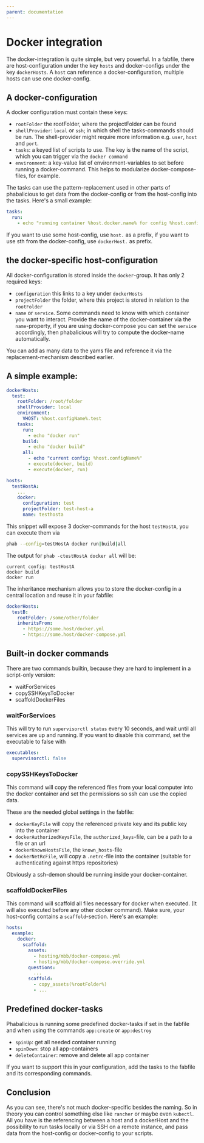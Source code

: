 ```yaml
---
parent: documentation
---
```

# Docker integration

The docker-integration is quite simple, but very powerful. In a fabfile, there are host-configuration under the key `hosts` and docker-configs under the key `dockerHosts`. A `host` can reference a docker-configuration, multiple hosts can use one docker-config.

## A docker-configuration

A docker configuration must contain these keys:

* `rootFolder` the rootFolder, where the projectFolder can be found
* `shellProvider`: `local` or `ssh`; in which shell the tasks-commands should be run. The shell-provider might require more information e.g. `user`, `host` and `port`.
* `tasks`: a keyed list of scripts to use. The key is the name of the script, which you can trigger via the `docker command`
* `environment`: a key-value list of environment-variables to set before running a docker-command. This helps to modularize docker-compose-files, for example.

The tasks can use the pattern-replacement used in other parts of phabalicious to get data from the docker-config or from the host-config into the tasks. Here's a small example:

```yaml
tasks:
  run:
    - echo "running container %host.docker.name% for config %host.configName% in %dockerHost.rootFolder%
```

If you want to use some host-config, use `host.` as a prefix, if you want to use sth from the docker-config, use `dockerHost.` as prefix.

## the docker-specific host-configuration

All docker-configuration is stored inside the `docker`-group. It has only 2 required keys:

  * `configuration` this links to a key under `dockerHosts`
  * `projectFolder` the folder, where this project is stored in relation to the `rootFolder`
  * `name` or `service`. Some commands need to know with which container you want to interact. Provide the name of the docker-container via the `name`-property, if you are using docker-compose you can set the `service` accordingly, then phabalicious will try to compute the docker-name automatically.

You can add as many data to the yams file and reference it via the replacement-mechanism described earlier.

## A simple example:

```yaml
dockerHosts:
  test:
    rootFolder: /root/folder
    shellProvider: local
    environment:
      VHOST: %host.configName%.test
    tasks:
      run:
        - echo "docker run"
      build:
        - echo "docker build"
      all:
        - echo "current config: %host.configName%"
        - execute(docker, build)
        - execute(docker, run)

hosts:
  testHostA:
    ...
    docker:
      configuration: test
      projectFolder: test-host-a
      name: testhosta
```

This snippet will expose 3 docker-commands for the host `testHostA`, you can execute them via

``` bash
phab --config=testHostA docker run|build|all
```

The output for `phab -ctestHostA docker all` will be:

```
current config: testHostA
docker build
docker run
```

The inheritance mechanism allows you to store the docker-config in a central location and reuse it in your fabfile:

```yaml
dockerHosts:
  testB:
    rootFolder: /some/other/folder
    inheritsFrom:
      - https://some.host/docker.yml
      - https://some.host/docker-compose.yml
```


## Built-in docker commands

There are two commands builtin, because they are hard to implement in a script-only version:

  * waitForServices
  * copySSHKeysToDocker
  * scaffoldDockerFiles

### waitForServices

This will try to run `supervisorctl status` every 10 seconds, and wait until all services are up and running. If you want to disable this command, set the executable to false with

```yaml
executables:
  supervisorctl: false
```

### copySSHKeysToDocker

This command will copy the referenced files from your local computer into the docker container and set the permissions so ssh can use the copied data.

These are the needed global settings in the fabfile:

* `dockerKeyFile` will copy the referenced private key and its public key into the container
* `dockerAuthorizedKeysFile`, the `authorized_keys`-file, can be a path to a file or an url
* `dockerKnownHostsFile`, the `known_hosts`-file
* `dockerNetRcFile`, will copy a `.netrc`-file into the container (suitable for authenticating against https repositories)

Obviously a ssh-demon should be running inside your docker-container.

### scaffoldDockerFiles

This command will scaffold all files necessary for docker when executed. (It will also executed before any other docker command). Make sure, your host-config contains a `scaffold`-section. Here's an example:

```yaml
hosts:
  example:
    docker:
      scaffold:
        assets:
          - hosting/mbb/docker-compose.yml
          - hosting/mbb/docker-compose.override.yml
        questions:
          ...
        scaffold:
          - copy_assets(%rootFolder%)
          - ...

```

## Predefined docker-tasks

Phabalicious is running some predefined docker-tasks if set in the fabfile and when using the commands `app:create` or `app:destroy`

* `spinUp`: get all needed container running
* `spinDown`: stop all app-containers
* `deleteContainer`: remove and delete all app container

If you want to support this in your configuration, add the tasks to the fabfile and its corresponding commands.

## Conclusion

As you can see, there's not much docker-specific besides the naming. So in theory you can control something else like `rancher` or maybe even `kubectl`. All you have is the referencing between a host and a dockerHost and the possibility to run tasks locally or via SSH on a remote instance, and pass data from the host-config or docker-config to your scripts.
